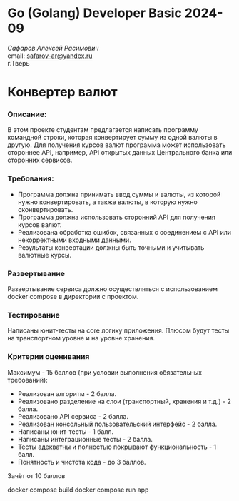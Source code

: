 # Go (Golang) Developer Basic 2024-09

_Сафаров Алексей Расимович_  
email: <safarov-ar@yandex.ru>  
г.Тверь

# Конвертер валют

### Описание:

В этом проекте студентам предлагается написать программу командной строки, которая конвертирует сумму из одной валюты в другую. Для получения курсов валют программа может использовать стороннее API, например, API открытых данных Центрального банка или сторонних сервисов.

### Требования:

- Программа должна принимать ввод суммы и валюты, из которой нужно конвертировать, а также валюты, в которую нужно сконвертировать.
- Программа должна использовать сторонний API для получения курсов валют.
- Реализована обработка ошибок, связанных с соединением с API или некорректными входными данными.
- Результаты конвертации должны быть точными и учитывать валютные курсы.

### Развертывание

Развертывание сервиса должно осуществляться с использованием docker compose в директории с проектом.

### Тестирование

Написаны юнит-тесты на core логику приложения. Плюсом будут тесты на транспортном уровне и на уровне хранения.

### Критерии оценивания

Максимум - 15 баллов (при условии выполнения обязательных требований):

- Реализован алгоритм - 2 балла.
- Реализовано разделение на слои (транспортный, хранения и т.д.) - 2 балла.
- Реализовано API сервиса - 2 балла.
- Реализован консольный пользовательский интерфейс - 2 балла.
- Написаны юнит-тесты - 1 балл.
- Написаны интеграционные тесты - 2 балла.
- Тесты адекватны и полностью покрывают функциональность - 1 балл.
- Понятность и чистота кода - до 3 баллов.

Зачёт от 10 баллов

docker compose build
docker compose run app
